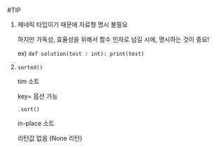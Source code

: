 #TIP

1. 제네릭 타입이기 때문에 자료형 명시 불필요

    하지만 가독성, 효율성을 위해서 함수 인자로 넘길 시에, 명시하는 것이 중요!
    
    ex) `def solution(test : int): print(test)` 


2. `sorted()` 

   tim 소트
   
   key= 옵션 가능

   `.sort() `

   in-place 소트

   리턴값 없음 (None 리턴)
        